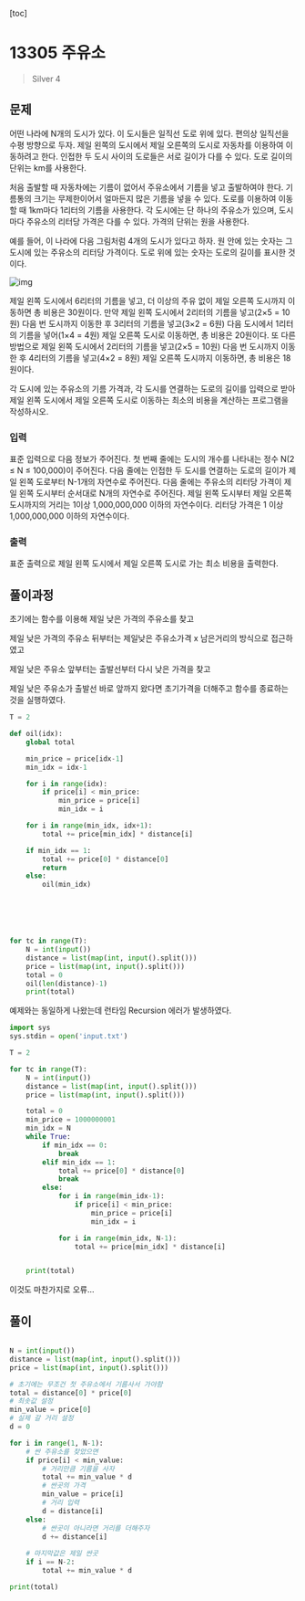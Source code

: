 [toc]





# 13305 주유소

> Silver 4







## 문제

어떤 나라에 N개의 도시가 있다. 이 도시들은 일직선 도로 위에 있다. 편의상 일직선을 수평 방향으로 두자. 제일 왼쪽의 도시에서 제일 오른쪽의 도시로 자동차를 이용하여 이동하려고 한다. 인접한 두 도시 사이의 도로들은 서로 길이가 다를 수 있다. 도로 길이의 단위는 km를 사용한다.

처음 출발할 때 자동차에는 기름이 없어서 주유소에서 기름을 넣고 출발하여야 한다. 기름통의 크기는 무제한이어서 얼마든지 많은 기름을 넣을 수 있다. 도로를 이용하여 이동할 때 1km마다 1리터의 기름을 사용한다. 각 도시에는 단 하나의 주유소가 있으며, 도시 마다 주유소의 리터당 가격은 다를 수 있다. 가격의 단위는 원을 사용한다.

예를 들어, 이 나라에 다음 그림처럼 4개의 도시가 있다고 하자. 원 안에 있는 숫자는 그 도시에 있는 주유소의 리터당 가격이다. 도로 위에 있는 숫자는 도로의 길이를 표시한 것이다. 

![img](README.assets/1.png)

제일 왼쪽 도시에서 6리터의 기름을 넣고, 더 이상의 주유 없이 제일 오른쪽 도시까지 이동하면 총 비용은 30원이다. 만약 제일 왼쪽 도시에서 2리터의 기름을 넣고(2×5 = 10원) 다음 번 도시까지 이동한 후 3리터의 기름을 넣고(3×2 = 6원) 다음 도시에서 1리터의 기름을 넣어(1×4 = 4원) 제일 오른쪽 도시로 이동하면, 총 비용은 20원이다. 또 다른 방법으로 제일 왼쪽 도시에서 2리터의 기름을 넣고(2×5 = 10원) 다음 번 도시까지 이동한 후 4리터의 기름을 넣고(4×2 = 8원) 제일 오른쪽 도시까지 이동하면, 총 비용은 18원이다.

각 도시에 있는 주유소의 기름 가격과, 각 도시를 연결하는 도로의 길이를 입력으로 받아 제일 왼쪽 도시에서 제일 오른쪽 도시로 이동하는 최소의 비용을 계산하는 프로그램을 작성하시오.

### 입력

표준 입력으로 다음 정보가 주어진다. 첫 번째 줄에는 도시의 개수를 나타내는 정수 N(2 ≤ N ≤ 100,000)이 주어진다. 다음 줄에는 인접한 두 도시를 연결하는 도로의 길이가 제일 왼쪽 도로부터 N-1개의 자연수로 주어진다. 다음 줄에는 주유소의 리터당 가격이 제일 왼쪽 도시부터 순서대로 N개의 자연수로 주어진다. 제일 왼쪽 도시부터 제일 오른쪽 도시까지의 거리는 1이상 1,000,000,000 이하의 자연수이다. 리터당 가격은 1 이상 1,000,000,000 이하의 자연수이다. 

### 출력

표준 출력으로 제일 왼쪽 도시에서 제일 오른쪽 도시로 가는 최소 비용을 출력한다. 





## 풀이과정



초기에는 함수를 이용해 제일 낮은 가격의 주유소를 찾고

제일 낮은 가격의 주유소 뒤부터는 제일낮은 주유소가격 x 남은거리의 방식으로 접근하였고

제일 낮은 주유소 앞부터는 출발선부터 다시 낮은 가격을 찾고

제일 낮은 주유소가 출발선 바로 앞까지 왔다면 초기가격을 더해주고 함수를 종료하는 것을 실행하였다. 

```python
T = 2

def oil(idx):
    global total

    min_price = price[idx-1]
    min_idx = idx-1

    for i in range(idx):
        if price[i] < min_price:
            min_price = price[i]
            min_idx = i

    for i in range(min_idx, idx+1):
        total += price[min_idx] * distance[i]

    if min_idx == 1:
        total += price[0] * distance[0]
        return
    else:
        oil(min_idx)






for tc in range(T):
    N = int(input())
    distance = list(map(int, input().split()))
    price = list(map(int, input().split()))
    total = 0
    oil(len(distance)-1)
    print(total)
```

예제와는 동일하게 나왔는데 런타임 Recursion 에러가 발생하였다.





```python
import sys
sys.stdin = open('input.txt')

T = 2

for tc in range(T):
    N = int(input())
    distance = list(map(int, input().split()))
    price = list(map(int, input().split()))

    total = 0
    min_price = 1000000001
    min_idx = N
    while True:
        if min_idx == 0:
            break
        elif min_idx == 1:
            total += price[0] * distance[0]
            break
        else:
            for i in range(min_idx-1):
                if price[i] < min_price:
                    min_price = price[i]
                    min_idx = i

            for i in range(min_idx, N-1):
                total += price[min_idx] * distance[i]


    print(total)
```

이것도 마찬가지로 오류...







## 풀이

```python

N = int(input())
distance = list(map(int, input().split()))
price = list(map(int, input().split()))

# 초기에는 무조건 첫 주유소에서 기름사서 가야함
total = distance[0] * price[0]
# 최솟값 설정
min_value = price[0]
# 실제 갈 거리 설정
d = 0

for i in range(1, N-1):
    # 싼 주유소를 찾았으면
    if price[i] < min_value:
        # 거리만큼 기름을 사자
        total += min_value * d
        # 싼곳의 가격
        min_value = price[i]
        # 거리 입력
        d = distance[i]
    else:
        # 싼곳이 아니라면 거리를 더해주자
        d += distance[i]
    
    # 마지막값은 제일 싼곳
    if i == N-2:
        total += min_value * d

print(total)


```

